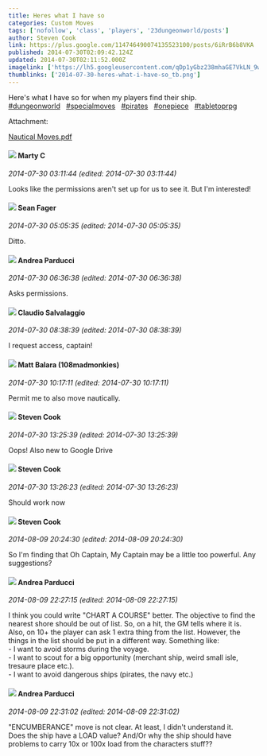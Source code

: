 ```yaml
---
title: Heres what I have so
categories: Custom Moves
tags: ['nofollow', 'class', 'players', '23dungeonworld/posts']
author: Steven Cook
link: https://plus.google.com/114746490074135523100/posts/6iRrB6b8VKA
published: 2014-07-30T02:09:42.124Z
updated: 2014-07-30T02:11:52.000Z
imagelink: ['https://lh5.googleusercontent.com/qDp1yGbz238mhaGE7VkLN_9wQSb6RQvbkIhDiNjGvbFqigYwrWEIgZuyZxjk2BfJcaV67mJ9Zo3NwG7Po4o9gPczDwuCEQALUScoBfeNDBPpcEGgLcXoba9suWbqvWh-b1V2jLM=s1600']
thumblinks: ['2014-07-30-heres-what-i-have-so_tb.png']
---
```


Here&#39;s what I have so for when my players find their ship.<br /> <a rel="nofollow" class="ot-hashtag" href="https://plus.google.com/s/%23dungeonworld/posts">#dungeonworld</a>   <a rel="nofollow" class="ot-hashtag" href="https://plus.google.com/s/%23specialmoves/posts">#specialmoves</a>   <a rel="nofollow" class="ot-hashtag" href="https://plus.google.com/s/%23pirates/posts">#pirates</a>   <a rel="nofollow" class="ot-hashtag" href="https://plus.google.com/s/%23onepiece/posts">#onepiece</a>   <a rel="nofollow" class="ot-hashtag" href="https://plus.google.com/s/%23tabletoprpg/posts">#tabletoprpg</a>  


Attachment:

<a href='https://drive.google.com/file/d/0B9YSp-tDpG4xQWl5T0dCdGF6SGs/edit?usp=sharing'>Nautical Moves.pdf</a>


<div id='comment z13mtd0ibm2ijh512222gta40w2vy1hbf04'>
  <h4><img src='{{site.baseurl}}//images/avatars/104608261225394844741_photo.jpg'> Marty C</h4>
      <p><cite>2014-07-30 03:11:44 (edited: 2014-07-30 03:11:44)</cite></p>
        <p>Looks like the permissions aren&#39;t set up for us to see it. But I&#39;m interested!</p>
</div>
        

<div id='comment z13mtd0ibm2ijh512222gta40w2vy1hbf04'>
  <h4><img src='{{site.baseurl}}//images/avatars/109957662124279661127_photo.jpg'> Sean Fager</h4>
      <p><cite>2014-07-30 05:05:35 (edited: 2014-07-30 05:05:35)</cite></p>
        <p>Ditto. </p>
</div>
        

<div id='comment z13mtd0ibm2ijh512222gta40w2vy1hbf04'>
  <h4><img src='{{site.baseurl}}//images/avatars/101076298485951808085_photo.jpg'> Andrea Parducci</h4>
      <p><cite>2014-07-30 06:36:38 (edited: 2014-07-30 06:36:38)</cite></p>
        <p>Asks permissions.</p>
</div>
        

<div id='comment z13mtd0ibm2ijh512222gta40w2vy1hbf04'>
  <h4><img src='{{site.baseurl}}//images/avatars/101186544999045093337_photo.jpg'> Claudio Salvalaggio</h4>
      <p><cite>2014-07-30 08:38:39 (edited: 2014-07-30 08:38:39)</cite></p>
        <p>I request access, captain!</p>
</div>
        

<div id='comment z13mtd0ibm2ijh512222gta40w2vy1hbf04'>
  <h4><img src='{{site.baseurl}}//images/avatars/101318911567861272145_photo.jpg'> Matt Balara (108madmonkies)</h4>
      <p><cite>2014-07-30 10:17:11 (edited: 2014-07-30 10:17:11)</cite></p>
        <p>Permit me to also move nautically.</p>
</div>
        

<div id='comment z13mtd0ibm2ijh512222gta40w2vy1hbf04'>
  <h4><img src='{{site.baseurl}}//images/avatars/114746490074135523100_photo.jpg'> Steven Cook</h4>
      <p><cite>2014-07-30 13:25:39 (edited: 2014-07-30 13:25:39)</cite></p>
        <p>Oops! Also new to Google Drive</p>
</div>
        

<div id='comment z13mtd0ibm2ijh512222gta40w2vy1hbf04'>
  <h4><img src='{{site.baseurl}}//images/avatars/114746490074135523100_photo.jpg'> Steven Cook</h4>
      <p><cite>2014-07-30 13:26:23 (edited: 2014-07-30 13:26:23)</cite></p>
        <p>Should work now</p>
</div>
        

<div id='comment z13mtd0ibm2ijh512222gta40w2vy1hbf04'>
  <h4><img src='{{site.baseurl}}//images/avatars/114746490074135523100_photo.jpg'> Steven Cook</h4>
      <p><cite>2014-08-09 20:24:30 (edited: 2014-08-09 20:24:30)</cite></p>
        <p>So I&#39;m finding that Oh Captain, My Captain may be a little too powerful. Any suggestions?</p>
</div>
        

<div id='comment z13mtd0ibm2ijh512222gta40w2vy1hbf04'>
  <h4><img src='{{site.baseurl}}//images/avatars/101076298485951808085_photo.jpg'> Andrea Parducci</h4>
      <p><cite>2014-08-09 22:27:15 (edited: 2014-08-09 22:27:15)</cite></p>
        <p>I think you could write &quot;CHART A COURSE&quot; better. The objective to find the nearest shore should be out of list. So, on a hit, the GM tells where it is. Also, on 10+ the player can ask 1 extra thing from the list. However, the things in the list should be put in a different way. Something like:<br />- I want to avoid storms during the voyage.<br />- I want to scout for a big opportunity (merchant ship, weird small isle, tresaure place etc.).<br />- I want to avoid dangerous ships (pirates, the navy etc.)</p>
</div>
        

<div id='comment z13mtd0ibm2ijh512222gta40w2vy1hbf04'>
  <h4><img src='{{site.baseurl}}//images/avatars/101076298485951808085_photo.jpg'> Andrea Parducci</h4>
      <p><cite>2014-08-09 22:31:02 (edited: 2014-08-09 22:31:02)</cite></p>
        <p>&quot;ENCUMBERANCE&quot; move is not clear. At least, I didn&#39;t understand it.<br />Does the ship have a LOAD value? And/Or why the ship should have problems to carry 10x or 100x load from the characters stuff??</p>
</div>
        